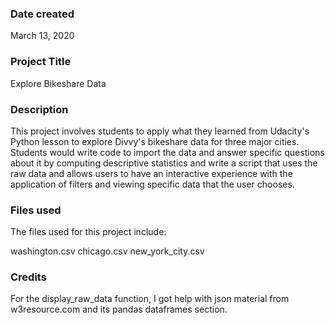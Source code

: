 ### Date created
March 13, 2020

### Project Title
Explore Bikeshare Data

### Description
This project involves students to apply what they learned from Udacity's Python lesson to explore Divvy's bikeshare data for three major cities. Students would write code to import the data and answer specific questions about it by computing descriptive statistics and write a script that uses the raw data and allows users to have an interactive experience
with the application of filters and viewing specific data that the user chooses.

### Files used
The files used for this project include:

washington.csv
chicago.csv
new_york_city.csv

### Credits
For the display_raw_data function, I got help with json material from w3resource.com and its pandas dataframes section.
